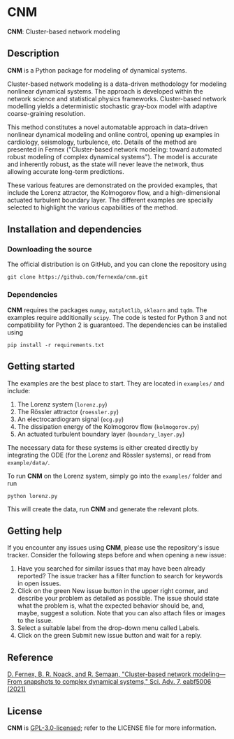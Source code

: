 # CNM

**CNM**: Cluster-based network modeling

## Description
**CNM** is a Python package for modeling of dynamical systems.

Cluster-based network modeling is a data-driven methodology for modeling nonlinear dynamical systems. The approach is developed within the network science and statistical physics frameworks. Cluster-based network modelling yields a deterministic stochastic gray-box model with adaptive coarse-graining resolution.

This method constitutes a novel automatable approach in data-driven nonlinear dynamical modeling and online control, opening up examples in cardiology, seismology, turbulence, etc. Details of the method are presented in Fernex ("Cluster-based network modeling: toward automated
robust modeling of complex dynamical systems"). 
The model is accurate and inherently robust, as the state will never leave the network, thus allowing accurate long-term
predictions.

These various features are demonstrated on the provided examples, that include the Lorenz attractor, the Kolmogorov
flow, and a high-dimensional actuated turbulent boundary layer. The different examples are specially selected to highlight the various capabilities of the method.

## Installation and dependencies

### Downloading the source
The official distribution is on GitHub, and you can clone the repository using
```console
git clone https://github.com/fernexda/cnm.git
```

### Dependencies
**CNM** requires the packages `numpy`, `matplotlib`, `sklearn` and `tqdm`. The examples require additionally `scipy`. The code is tested for Python 3 and not compatibility for Python 2 is guaranteed. The dependencies can be installed using
```console
pip install -r requirements.txt
```

## Getting started
The examples are the best place to start. They are located in `examples/` and include:
1. The Lorenz system (`lorenz.py`)
2. The Rössler attractor (`roessler.py`)
3. An electrocardiogram signal (`ecg.py`)
4. The dissipation energy of the Kolmogorov flow (`kolmogorov.py`)
5. An actuated turbulent boundary layer (`boundary_layer.py`)

The necessary data for these systems is either created directly by integrating the ODE (for the Lorenz and Rössler systems), or read from `example/data/`.

To run **CNM** on the Lorenz system, simply go into the `examples/` folder and run
```console
python lorenz.py
```
This will create the data, run **CNM** and generate the relevant plots.

## Getting help

If you encounter any issues using **CNM**, please use the repository's issue tracker. Consider the following steps before and when opening a new issue:

1. Have you searched for similar issues that may have been already reported? The issue tracker has a filter function to search for keywords in open issues.
2. Click on the green New issue button in the upper right corner, and describe your problem as detailed as possible. The issue should state what the problem is, what the expected behavior should be, and, maybe, suggest a solution. Note that you can also attach files or images to the issue.
3. Select a suitable label from the drop-down menu called Labels.
4. Click on the green Submit new issue button and wait for a reply.

## Reference

[D. Fernex, B. R. Noack, and R. Semaan, "Cluster-based network modeling—From snapshots to complex dynamical systems," Sci. Adv. 7, eabf5006 (2021)](https://doi.org/10.1126/sciadv.abf5006)

## License

**CNM** is [GPL-3.0-licensed](https://en.wikipedia.org/wiki/GNU_General_Public_License#Version_3); refer to the LICENSE file for more information.

